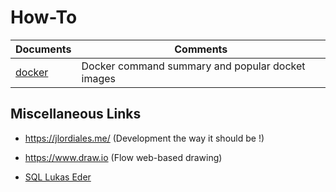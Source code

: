 # How-To

Documents | Comments
------------ | -------------
[docker](https://github.com/mike-the-bike/how-to/blob/master/docker.md) | Docker command summary and popular docket images

## Miscellaneous Links
- https://jlordiales.me/ (Development the way it should be !)
- https://www.draw.io (Flow web-based drawing) 

- [SQL Lukas Eder](https://www.google.com/search?biw=1581&bih=742&ei=TyzDW8ywMMO-aYj7i7gG&q=lukas+eder+SQL+youtube&oq=lukas+eder+SQL+youtube&gs_l=psy-ab.3...598897.607084.0.607578.53.21.1.0.0.0.229.2274.5j11j2.18.0....0...1c.1.64.psy-ab..40.10.1016...0i30k1j0i8i30k1j0i22i30k1j33i160k1j33i21k1.0.hKhlsQKI4qY)
